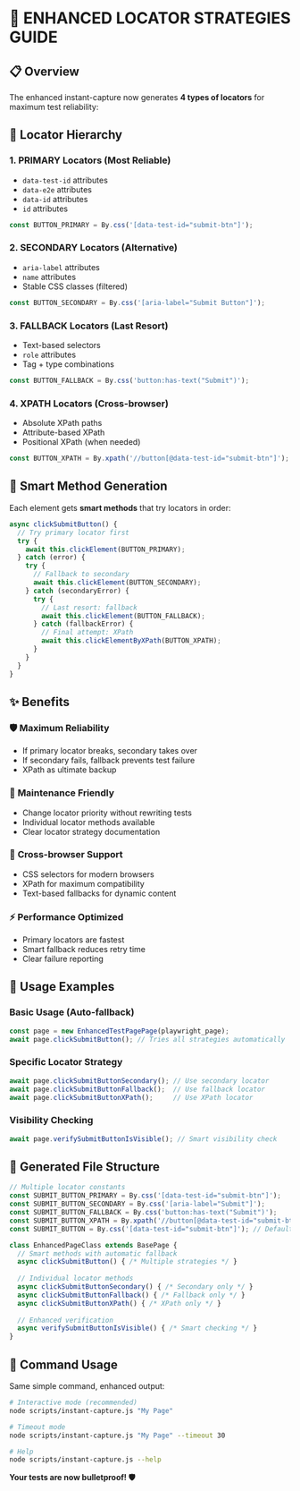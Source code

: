 # 🚀 ENHANCED LOCATOR STRATEGIES GUIDE

## 📋 Overview
The enhanced instant-capture now generates **4 types of locators** for maximum test reliability:

## 🎯 Locator Hierarchy

### 1. **PRIMARY Locators** (Most Reliable)
- `data-test-id` attributes
- `data-e2e` attributes  
- `data-id` attributes
- `id` attributes

```javascript
const BUTTON_PRIMARY = By.css('[data-test-id="submit-btn"]');
```

### 2. **SECONDARY Locators** (Alternative)
- `aria-label` attributes
- `name` attributes
- Stable CSS classes (filtered)

```javascript
const BUTTON_SECONDARY = By.css('[aria-label="Submit Button"]');
```

### 3. **FALLBACK Locators** (Last Resort)
- Text-based selectors
- `role` attributes
- Tag + type combinations

```javascript
const BUTTON_FALLBACK = By.css('button:has-text("Submit")');
```

### 4. **XPATH Locators** (Cross-browser)
- Absolute XPath paths
- Attribute-based XPath
- Positional XPath (when needed)

```javascript
const BUTTON_XPATH = By.xpath('//button[@data-test-id="submit-btn"]');
```

## 🔧 Smart Method Generation

Each element gets **smart methods** that try locators in order:

```javascript
async clickSubmitButton() {
  // Try primary locator first
  try {
    await this.clickElement(BUTTON_PRIMARY);
  } catch (error) {
    try {
      // Fallback to secondary
      await this.clickElement(BUTTON_SECONDARY);
    } catch (secondaryError) {
      try {
        // Last resort: fallback
        await this.clickElement(BUTTON_FALLBACK);
      } catch (fallbackError) {
        // Final attempt: XPath
        await this.clickElementByXPath(BUTTON_XPATH);
      }
    }
  }
}
```

## ✨ Benefits

### 🛡️ **Maximum Reliability**
- If primary locator breaks, secondary takes over
- If secondary fails, fallback prevents test failure
- XPath as ultimate backup

### 🔧 **Maintenance Friendly**
- Change locator priority without rewriting tests
- Individual locator methods available
- Clear locator strategy documentation

### 📱 **Cross-browser Support**
- CSS selectors for modern browsers
- XPath for maximum compatibility
- Text-based fallbacks for dynamic content

### ⚡ **Performance Optimized**
- Primary locators are fastest
- Smart fallback reduces retry time
- Clear failure reporting

## 🎯 Usage Examples

### Basic Usage (Auto-fallback)
```javascript
const page = new EnhancedTestPagePage(playwright_page);
await page.clickSubmitButton(); // Tries all strategies automatically
```

### Specific Locator Strategy
```javascript
await page.clickSubmitButtonSecondary(); // Use secondary locator
await page.clickSubmitButtonFallback();  // Use fallback locator
await page.clickSubmitButtonXPath();     // Use XPath locator
```

### Visibility Checking
```javascript
await page.verifySubmitButtonIsVisible(); // Smart visibility check
```

## 🚀 Generated File Structure

```javascript
// Multiple locator constants
const SUBMIT_BUTTON_PRIMARY = By.css('[data-test-id="submit-btn"]');
const SUBMIT_BUTTON_SECONDARY = By.css('[aria-label="Submit"]');
const SUBMIT_BUTTON_FALLBACK = By.css('button:has-text("Submit")');
const SUBMIT_BUTTON_XPATH = By.xpath('//button[@data-test-id="submit-btn"]');
const SUBMIT_BUTTON = By.css('[data-test-id="submit-btn"]'); // Default (Primary)

class EnhancedPageClass extends BasePage {
  // Smart methods with automatic fallback
  async clickSubmitButton() { /* Multiple strategies */ }
  
  // Individual locator methods
  async clickSubmitButtonSecondary() { /* Secondary only */ }
  async clickSubmitButtonFallback() { /* Fallback only */ }
  async clickSubmitButtonXPath() { /* XPath only */ }
  
  // Enhanced verification
  async verifySubmitButtonIsVisible() { /* Smart checking */ }
}
```

## 🎉 Command Usage

Same simple command, enhanced output:

```bash
# Interactive mode (recommended)
node scripts/instant-capture.js "My Page"

# Timeout mode
node scripts/instant-capture.js "My Page" --timeout 30

# Help
node scripts/instant-capture.js --help
```

**Your tests are now bulletproof! 🛡️**
